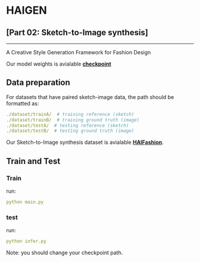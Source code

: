 # HAIGEN 
## [Part 02: Sketch-to-Image synthesis]

***
A Creative Style Generation Framework for Fashion Design

Our model weights is avialable [**checkpoint**](https://drive.google.com/drive/folders/1DW2O9xIiL_wb4BDz06PflUqSq_n9v-Lf?usp=drive_link)

## Data preparation
For datasets that have paired sketch-image data, the path should be formatted as:
```yaml
./dataset/trainA/  # training reference (sketch)
./dataset/trainB/  # training ground truth (image)
./dataset/testA/  # testing reference (sketch)
./dataset/testB/  # testing ground truth (image)
```

Our Sketch-to-Image synthesis dataset is avialable [**HAIFashion**](https://drive.google.com/file/d/18nQfq7I7XUwXVFOqNbKmiyOnWaBJmw-_/view?usp=drive_link).


## Train and Test
### Train
run:
```yaml
python main.py
```

### test
run:
```yaml
python infer.py
```
Note: you should change your checkpoint path.